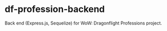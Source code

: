 # df-profession-backend
 Back end (Express.js, Sequelize) for WoW: Dragonflight Professions project.
